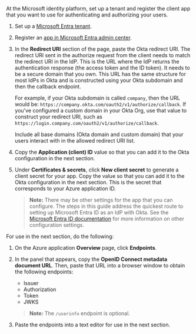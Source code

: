 At the Microsoft identity platform, set up a tenant and register the client app that you want to use for authenticating and authorizing your users.

1. Set up a [Microsoft Entra tenant](https://learn.microsoft.com/en-us/entra/identity-platform/quickstart-create-new-tenant).

1. Register an [app in Microsoft Entra admin center](https://learn.microsoft.com/en-us/entra/identity-platform/quickstart-register-app).

1. In the **Redirect URI** section of the page, paste the Okta redirect URI. The redirect URI sent in the authorize request from the client needs to match the redirect URI in the IdP. This is the URL where the IdP returns the authentication response (the access token and the ID token). It needs to be a secure domain that you own. This URL has the same structure for most IdPs in Okta and is constructed using your Okta subdomain and then the callback endpoint.

    For example, if your Okta subdomain is called `company`, then the URL would be: `https://company.okta.com/oauth2/v1/authorize/callback`. If you've configured a custom domain in your Okta Org, use that value to construct your redirect URI, such as `https://login.company.com/oauth2/v1/authorize/callback`.

    Include all base domains (Okta domain and custom domain) that your users interact with in the allowed redirect URI list.

3. Copy the **Application (client) ID** value so that you can add it to the Okta configuration in the next section.

4. Under **Certificates & secrets**, click **New client secret** to generate a client secret for your app. Copy the value so that you can add it to the Okta configuration in the next section. This is the secret that corresponds to your Azure application ID.

    > **Note:** There may be other settings for the app that you can configure. The steps in this guide address the quickest route to setting up Microsoft Entra ID as an IdP with Okta. See the [Microsoft Entra ID documentation](https://learn.microsoft.com/en-us/entra/external-id/) for more information on other configuration settings.

For use in the next section, do the following:

1. On the Azure application **Overview** page, click **Endpoints**.

2. In the panel that appears, copy the **OpenID Connect metadata document URL**. Then, paste that URL into a browser window to obtain the following endpoints:

    * Issuer
    * Authorization
    * Token
    * JWKS

    > **Note:** The `/userinfo` endpoint is optional.

3. Paste the endpoints into a text editor for use in the next section.